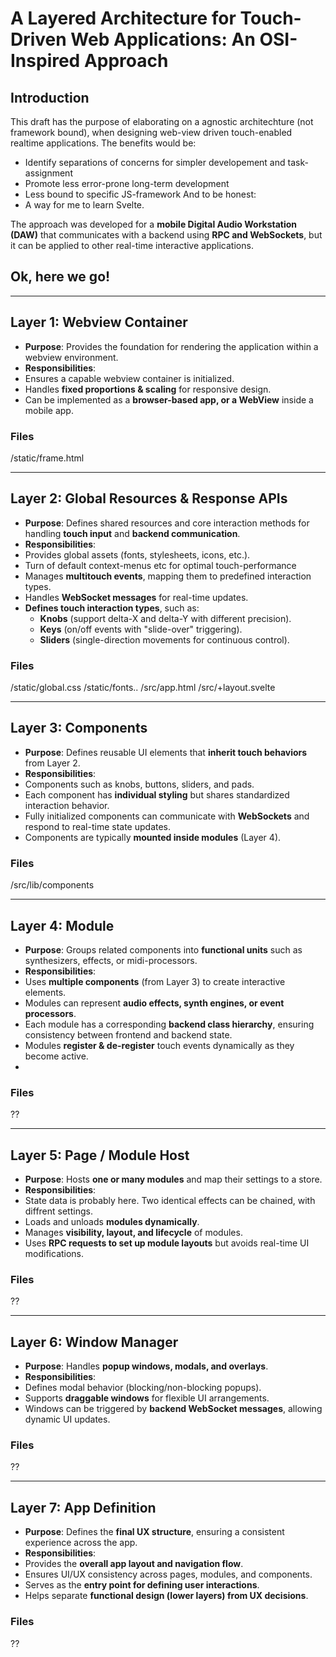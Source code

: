 # A Layered Architecture for Touch-Driven Web Applications: An OSI-Inspired Approach

## Introduction
This draft has the purpose of elaborating on a agnostic architechture (not framework bound), when designing
web-view driven touch-enabled realtime applications. The benefits would be:

* Identify separations of concerns for simpler developement and task-assignment
* Promote less error-prone long-term development
* Less bound to specific JS-framework
And to be honest:
* A way for me to learn Svelte. 

The approach was developed for a **mobile Digital Audio Workstation (DAW)** that communicates with a backend using **RPC and WebSockets**, but it can be applied to other real-time interactive applications.


## Ok, here we go!

---

## Layer 1: Webview Container
- **Purpose**: Provides the foundation for rendering the application within a webview environment.
- **Responsibilities**:
- Ensures a capable webview container is initialized.
- Handles **fixed proportions & scaling** for responsive design.
- Can be implemented as a **browser-based app, or a WebView** inside a mobile app.

### Files
/static/frame.html

---

## Layer 2: Global Resources & Response APIs
- **Purpose**: Defines shared resources and core interaction methods for handling **touch input** and **backend communication**.  
- **Responsibilities**:
- Provides global assets (fonts, stylesheets, icons, etc.).
- Turn of default context-menus etc for optimal touch-performance 
- Manages **multitouch events**, mapping them to predefined interaction types.
- Handles **WebSocket messages** for real-time updates.
- **Defines touch interaction types**, such as:
  - **Knobs** (support delta-X and delta-Y with different precision).
  - **Keys** (on/off events with "slide-over" triggering).
  - **Sliders** (single-direction movements for continuous control).

### Files
/static/global.css
/static/fonts..
/src/app.html
/src/+layout.svelte

---

## Layer 3: Components
- **Purpose**: Defines reusable UI elements that **inherit touch behaviors** from Layer 2.  
- **Responsibilities**:
- Components such as knobs, buttons, sliders, and pads.
- Each component has **individual styling** but shares standardized interaction behavior.
- Fully initialized components can communicate with **WebSockets** and respond to real-time state updates.
- Components are typically **mounted inside modules** (Layer 4).

### Files
/src/lib/components

---

## Layer 4: Module
- **Purpose**: Groups related components into **functional units** such as synthesizers, effects, or midi-processors.  
- **Responsibilities**:
- Uses **multiple components** (from Layer 3) to create interactive elements.
- Modules can represent **audio effects, synth engines, or event processors**.
- Each module has a corresponding **backend class hierarchy**, ensuring consistency between frontend and backend state.
- Modules **register & de-register** touch events dynamically as they become active.
-

### Files
??

---

## Layer 5: Page / Module Host
- **Purpose**: Hosts **one or many modules** and map their settings to a store.  
- **Responsibilities**:
- State data is probably here. Two identical effects can be chained, with diffrent settings. 
- Loads and unloads **modules dynamically**.
- Manages **visibility, layout, and lifecycle** of modules.
- Uses **RPC requests to set up module layouts** but avoids real-time UI modifications.

### Files
??

---

## Layer 6: Window Manager
- **Purpose**: Handles **popup windows, modals, and overlays**.  
- **Responsibilities**:
- Defines modal behavior (blocking/non-blocking popups).
- Supports **draggable windows** for flexible UI arrangements.
- Windows can be triggered by **backend WebSocket messages**, allowing dynamic UI updates.

### Files
??

---

## Layer 7: App Definition
- **Purpose**: Defines the **final UX structure**, ensuring a consistent experience across the app.  
- **Responsibilities**:
- Provides the **overall app layout and navigation flow**.
- Ensures UI/UX consistency across pages, modules, and components.
- Serves as the **entry point for defining user interactions**.
- Helps separate **functional design (lower layers) from UX decisions**.

### Files
??

